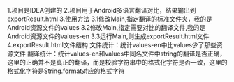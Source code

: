 1.项目是IDEA创建的
2.项目用于Android多语言翻译对比，结果输出到exportResult.html
3.使用方法
3.1修改Main,指定翻译的标准文件夹，我的是Android资源文件的values
3.2修改Main,指定需要对比的翻译文件,我的是Android资源文件的values-en
3.3运行Main,则生成exportResult.html文件
4.exportResult.html文件结构
文件统计：统计values-en中比values少了那些资源文件
翻译统计：统计values-en和values中同名文件中string的翻译是否正确，这里的正确并不是真正的翻译，而是校验字符串中的格式化字符是否一致，这里的格式化字符是String.format对应的格式字符
